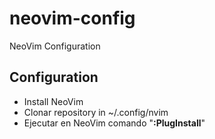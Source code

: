 # neovim-config
NeoVim Configuration

## Configuration

- Install NeoVim
- Clonar repository in ~/.config/nvim
- Ejecutar en NeoVim comando "**:PlugInstall**"
